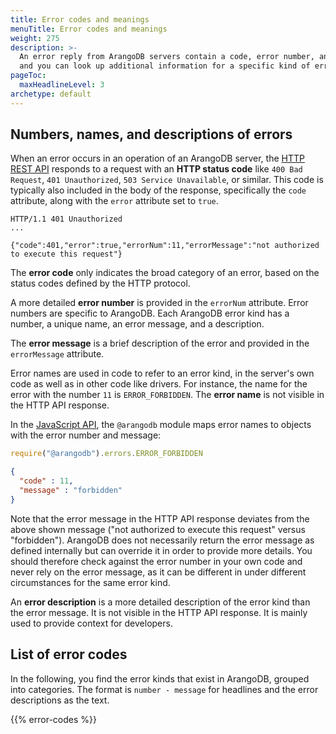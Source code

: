 ```yaml
---
title: Error codes and meanings
menuTitle: Error codes and meanings
weight: 275
description: >-
  An error reply from ArangoDB servers contain a code, error number, and message
  and you can look up additional information for a specific kind of error
pageToc:
  maxHeadlineLevel: 3
archetype: default
---
```

## Numbers, names, and descriptions of errors

When an error occurs in an operation of an ArangoDB server, the
[HTTP REST API](http/_index.md) responds to a request with an
**HTTP status code** like `400 Bad Request`, `401 Unauthorized`,
`503 Service Unavailable`, or similar. This code is typically also included in
the body of the response, specifically the `code` attribute, along with the
`error` attribute set to `true`.

```
HTTP/1.1 401 Unauthorized
...

{"code":401,"error":true,"errorNum":11,"errorMessage":"not authorized to execute this request"}
```

The **error code** only indicates the broad category of an error, based on the
status codes defined by the HTTP protocol.

A more detailed **error number** is provided in the `errorNum` attribute.
Error numbers are specific to ArangoDB. Each ArangoDB error kind has a number,
a unique name, an error message, and a description.

The **error message** is a brief description of the error and provided in the
`errorMessage` attribute.

Error names are used in code to refer to an error kind, in the server's own code
as well as in other code like drivers. For instance, the name for the error with
the number `11` is `ERROR_FORBIDDEN`. The **error name** is not visible in the
HTTP API response.

In the [JavaScript API](javascript-api/_index.md), the `@arangodb` module maps
error names to objects with the error number and message:

```js
require("@arangodb").errors.ERROR_FORBIDDEN
```

```json
{
  "code" : 11,
  "message" : "forbidden"
}
```

Note that the error message in the HTTP API response deviates from the above
shown message ("not authorized to execute this request" versus "forbidden").
ArangoDB does not necessarily return the error message as defined internally but
can override it in order to provide more details. You should therefore check
against the error number in your own code and never rely on the error message,
as it can be different in under different circumstances for the same error kind.

An **error description** is a more detailed description of the error kind than
the error message. It is not visible in the HTTP API response. It is mainly
used to provide context for developers.

## List of error codes

In the following, you find the error kinds that exist in ArangoDB, grouped into
categories. The format is `number - message` for headlines and the error
descriptions as the text.

{{% error-codes %}}
